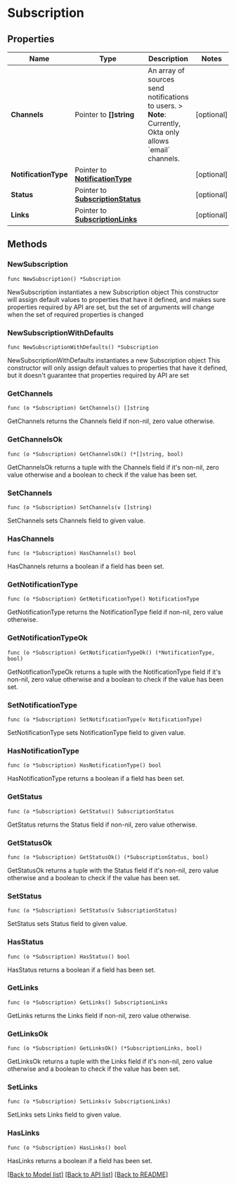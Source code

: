 # Subscription

## Properties

Name | Type | Description | Notes
------------ | ------------- | ------------- | -------------
**Channels** | Pointer to **[]string** | An array of sources send notifications to users. &gt; **Note**: Currently, Okta only allows &#x60;email&#x60; channels. | [optional] 
**NotificationType** | Pointer to [**NotificationType**](NotificationType.md) |  | [optional] 
**Status** | Pointer to [**SubscriptionStatus**](SubscriptionStatus.md) |  | [optional] 
**Links** | Pointer to [**SubscriptionLinks**](SubscriptionLinks.md) |  | [optional] 

## Methods

### NewSubscription

`func NewSubscription() *Subscription`

NewSubscription instantiates a new Subscription object
This constructor will assign default values to properties that have it defined,
and makes sure properties required by API are set, but the set of arguments
will change when the set of required properties is changed

### NewSubscriptionWithDefaults

`func NewSubscriptionWithDefaults() *Subscription`

NewSubscriptionWithDefaults instantiates a new Subscription object
This constructor will only assign default values to properties that have it defined,
but it doesn't guarantee that properties required by API are set

### GetChannels

`func (o *Subscription) GetChannels() []string`

GetChannels returns the Channels field if non-nil, zero value otherwise.

### GetChannelsOk

`func (o *Subscription) GetChannelsOk() (*[]string, bool)`

GetChannelsOk returns a tuple with the Channels field if it's non-nil, zero value otherwise
and a boolean to check if the value has been set.

### SetChannels

`func (o *Subscription) SetChannels(v []string)`

SetChannels sets Channels field to given value.

### HasChannels

`func (o *Subscription) HasChannels() bool`

HasChannels returns a boolean if a field has been set.

### GetNotificationType

`func (o *Subscription) GetNotificationType() NotificationType`

GetNotificationType returns the NotificationType field if non-nil, zero value otherwise.

### GetNotificationTypeOk

`func (o *Subscription) GetNotificationTypeOk() (*NotificationType, bool)`

GetNotificationTypeOk returns a tuple with the NotificationType field if it's non-nil, zero value otherwise
and a boolean to check if the value has been set.

### SetNotificationType

`func (o *Subscription) SetNotificationType(v NotificationType)`

SetNotificationType sets NotificationType field to given value.

### HasNotificationType

`func (o *Subscription) HasNotificationType() bool`

HasNotificationType returns a boolean if a field has been set.

### GetStatus

`func (o *Subscription) GetStatus() SubscriptionStatus`

GetStatus returns the Status field if non-nil, zero value otherwise.

### GetStatusOk

`func (o *Subscription) GetStatusOk() (*SubscriptionStatus, bool)`

GetStatusOk returns a tuple with the Status field if it's non-nil, zero value otherwise
and a boolean to check if the value has been set.

### SetStatus

`func (o *Subscription) SetStatus(v SubscriptionStatus)`

SetStatus sets Status field to given value.

### HasStatus

`func (o *Subscription) HasStatus() bool`

HasStatus returns a boolean if a field has been set.

### GetLinks

`func (o *Subscription) GetLinks() SubscriptionLinks`

GetLinks returns the Links field if non-nil, zero value otherwise.

### GetLinksOk

`func (o *Subscription) GetLinksOk() (*SubscriptionLinks, bool)`

GetLinksOk returns a tuple with the Links field if it's non-nil, zero value otherwise
and a boolean to check if the value has been set.

### SetLinks

`func (o *Subscription) SetLinks(v SubscriptionLinks)`

SetLinks sets Links field to given value.

### HasLinks

`func (o *Subscription) HasLinks() bool`

HasLinks returns a boolean if a field has been set.


[[Back to Model list]](../README.md#documentation-for-models) [[Back to API list]](../README.md#documentation-for-api-endpoints) [[Back to README]](../README.md)


